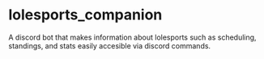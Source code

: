 # lolesports_companion
A discord bot that makes information about lolesports such as scheduling, standings, and stats easily accesible via discord commands.
